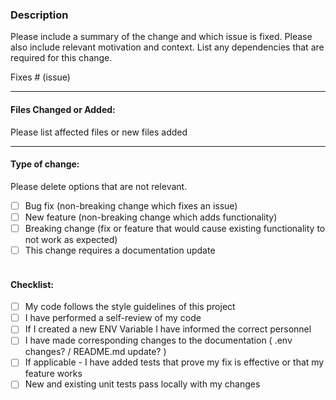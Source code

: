 ### Description

Please include a summary of the change and which issue is fixed. Please also include relevant motivation and context. List any dependencies that are required for this change.

Fixes # (issue)

---
#### Files Changed or Added:
Please list affected files or new files added

---
#### Type of change:  
Please delete options that are not relevant.

- [ ] Bug fix (non-breaking change which fixes an issue)
- [ ] New feature (non-breaking change which adds functionality)
- [ ] Breaking change (fix or feature that would cause existing functionality to not work as expected)
- [ ] This change requires a documentation update
<br><br>

#### Checklist: 
- [ ] My code follows the style guidelines of this project 
- [ ] I have performed a self-review of my code 
- [ ] If I created a new ENV Variable I have informed the correct personnel
- [ ] I have made corresponding changes to the documentation ( .env changes? / README.md update? )
- [ ] If applicable - I have added tests that prove my fix is effective or that my feature works 
- [ ] New and existing unit tests pass locally with my changes